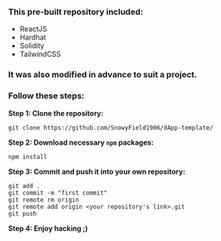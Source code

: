 ### This pre-built repository included:
  - ReactJS
  - Hardhat
  - Solidity
  - TailwindCSS

### It was also modified in advance to suit a project.

### Follow these steps:

**Step 1: Clone the repository:**
```
git clone https://github.com/SnowyField1906/dApp-template/
```

**Step 2: Download necessary `npm` packages:**
```
npm install
```

**Step 3: Commit and push it into your own repository:**
```
git add .
git commit -m "first commit"
git remote rm origin
git remote add origin <your repository's link>.git
git push
```

**Step 4: Enjoy hacking ;)**
